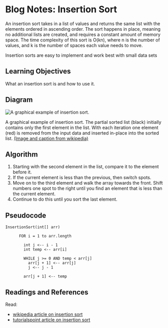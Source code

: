 # Blog Notes: Insertion Sort

  An insertion sort takes in a list of values and returns the same list with the elements ordered in ascending order. The sort happens in place, meaning no additional lists are created, and requires a constant amount of memory space. The time complexity of this sort is O(kn), where n is the number of values, and k is the number of spaces each value needs to move. 
  
  Insertion sorts are easy to implement and work best with small data sets
  
## Learning Objectives
What an insertion sort is and how to use it. 

 ## Diagram
![A graphical example of insertion sort.](https://upload.wikimedia.org/wikipedia/commons/0/0f/Insertion-sort-example-300px.gif)

A graphical example of insertion sort. The partial sorted list (black) initially contains only the first element in the list. With each iteration one element (red) is removed from the input data and inserted in-place into the sorted list. [(Image and caption from wikipedia)](https://en.wikipedia.org/wiki/Insertion_sort#/media/File:Insertion-sort-example-300px.gif)
  
  ## Algorithm
  1. Starting with the second element in the list, compare it to the element before it. 
  2. If the current element is less than the previous, then switch spots. 
  3. Move on to the third element and walk the array towards the front. Shift numbers one spot to the right until you find an element that is less than the current element. 
  4. Continue to do this until you sort the last element. 
  
 ## Pseudocode
 
``` 
InsertionSort(int[] arr)
    
      FOR i = 1 to arr.length
      
        int j <-- i - 1
        int temp <-- arr[i]
        
        WHILE j >= 0 AND temp < arr[j]
          arr[j + 1] <-- arr[j]
          j <-- j - 1
          
        arr[j + 1] <-- temp
```

## Readings and References

Read:
- [wikipedia article on insertion sort](https://en.wikipedia.org/wiki/Insertion_sort)
- [tutorialspoint article on insertion sort](https://www.tutorialspoint.com/data_structures_algorithms/insertion_sort_algorithm.htm)
